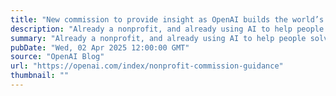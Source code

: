 ```yaml
---
title: "New commission to provide insight as OpenAI builds the world’s best-equipped nonprofit"
description: "Already a nonprofit, and already using AI to help people solve hard problems, OpenAI aims to build the best-equipped nonprofit the world has ever seen—combining potentially historic financial resources with something even more powerful: technology that can scale human ingenuity itself."
summary: "Already a nonprofit, and already using AI to help people solve hard problems, OpenAI aims to build the best-equipped nonprofit the world has ever seen—combining potentially historic financial resources with something even more powerful: technology that can scale human ingenuity itself."
pubDate: "Wed, 02 Apr 2025 12:00:00 GMT"
source: "OpenAI Blog"
url: "https://openai.com/index/nonprofit-commission-guidance"
thumbnail: ""
---
```


